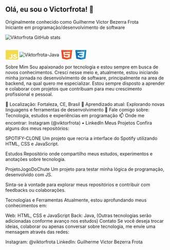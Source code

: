 ## Olá, eu sou o Victorfrota! 👋

Originalmente conhecido como Guilherme Victor Bezerra Frota</br>
Iniciante em programação/desenvolvimento de software

![Viktorfrota GitHub stats](https://github-readme-stats.vercel.app/api?username=Viktorfrota&show_icons=true&theme=dark)

<div style="display: inline_block"><br>
  <img align="center" alt="Viktorfrota-Js" height="30" width="40" src="https://raw.githubusercontent.com/devicons/devicon/master/icons/javascript/javascript-plain.svg">
  <img align="center" alt="Viktorfrota-Java" height="30" width="40" src="https://cdn.jsdelivr.net/gh/devicons/devicon@latest/icons/java/java-original.svg">
  <img align="center" alt="Viktorfrota-HTML" height="30" width="40" src="https://raw.githubusercontent.com/devicons/devicon/master/icons/html5/html5-original.svg">
  <img align="center" alt="Viktorfrota-CSS" height="30" width="40" src="https://raw.githubusercontent.com/devicons/devicon/master/icons/css3/css3-original.svg">
</div>

Sobre Mim
Sou apaixonado por tecnologia e estou sempre em busca de novos conhecimentos. Cresci nesse meio e, atualmente, estou iniciando minha jornada no desenvolvimento de software, principalmente na area de backend, na qual quero me especializar. Estou sempre disposto a aprender e colaborar com projetos que contribuam para meu crescimento profissional e pessoal.

📍 Localização: Fortaleza, CE, Brasil
🌱 Aprendizado atual: Explorando novas linguagens e ferramentas de desenvolvimento
💬 Fale comigo sobre: Tecnologia, estudos e experiências em programação
📫 Onde me encontrar:
Instagram (@viktorfrota) • LinkedIn
Meus Projetos
Confira alguns dos meus repositórios:

SPOTIFY-CLONE
Um projeto que recria a interface do Spotify utilizando HTML, CSS e JavaScript.

Estudos
Repositório onde compartilho meus estudos, experimentos e anotações sobre tecnologia.

ProjetoJogoDoChute
Um projeto para testar minha lógica de programação, desenvolvido com JS.

Sinta-se à vontade para explorar meus repositórios e contribuir com feedbacks ou colaborações.

Tecnologias e Ferramentas
Atualmente, estou aprofundando meus conhecimentos em:

Web: HTML, CSS e JavaScript
Back: Java,
(Outras tecnologias serão adicionadas conforme avanço nos estudos)
Contato
Se você deseja trocar ideias, colaborar ou apenas conversar sobre tecnologia, me envie uma mensagem através das redes:

Instagram: @viktorfrota
LinkedIn: Guilherme Victor Bezerra Frota
